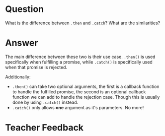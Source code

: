 # Question

What is the difference between `.then` and `.catch`? What are the similarities?

# Answer

The main difference between these two is their use case. `.then()` is used specifically when fulfilling a promise, while `.catch()` is specifically used when that promise is rejected.

Additionally:

- `.then()` can take two optional arguments, the first is a callback function to handle the fulfilled promise, the second is an optional callback function we can add to handle the rejection case. Though this is usually done by using `.catch()` instead.
- `.catch()` only allows **one** argument as it's parameters. No more!

# Teacher Feedback

